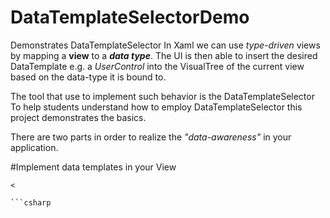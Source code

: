 # DataTemplateSelectorDemo
Demonstrates DataTemplateSelector
In Xaml we can use _type-driven_ views by mapping a __view__ to a ___data type___.
The UI is then able to insert the desired DataTemplate e.g. a _UserControl_ into the VisualTree 
of the current view based on the data-type it is bound to.

The tool that use to implement such behavior is the DataTemplateSelector
To help students understand how to employ DataTemplateSelector this project
demonstrates the basics. 

There are two parts in order to realize the _"data-awareness"_ in your application.

#Implement data templates in your View
```xaml
<

```csharp

